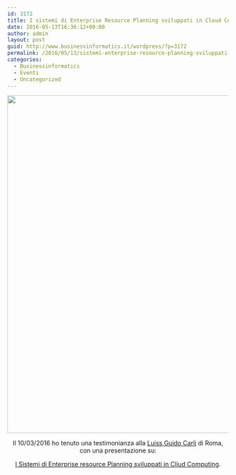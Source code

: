 ```yaml
---
id: 3172
title: I sistemi di Enterprise Resource Planning sviluppati in Cloud Computing
date: 2016-05-13T16:36:12+00:00
author: admin
layout: post
guid: http://www.businessinformatics.it/wordpress/?p=3172
permalink: /2016/05/13/sistemi-enterprise-resource-planning-sviluppati-cloud-computing/
categories:
  - Businessinformatics
  - Eventi
  - Uncategorized
---
```

<img class="aligncenter wp-image-3455 size-large" src="https://www.marcofromsicily.com/wp-content/uploads/2016/05/marcoluiss-1024x768.jpg" alt="" width="1024" height="768" srcset="https://www.marcofromsicily.com/wp-content/uploads/2016/05/marcoluiss-1024x768.jpg 1024w, https://www.marcofromsicily.com/wp-content/uploads/2016/05/marcoluiss-300x225.jpg 300w, https://www.marcofromsicily.com/wp-content/uploads/2016/05/marcoluiss-768x576.jpg 768w, https://www.marcofromsicily.com/wp-content/uploads/2016/05/marcoluiss-1200x900.jpg 1200w" sizes="(max-width: 1024px) 100vw, 1024px" />

<p style="text-align: center;">
  Il 10/03/2016 ho tenuto una testimonianza alla <a href="http://www.luiss.it/" target="_blank" rel="noopener noreferrer">Luiss Guido Carli</a> di Roma, con una presentazione su:
</p>

<p style="text-align: center;">
  <a href="https://www.slideshare.net/marcofromsicily/i-sistemi-di-enterprise-resource-planning-sviluppati-in-cloud-computing">I Sistemi di Enterprise resource Planning sviluppati in Cliud Computing</a>.<br /> <!--:-->
</p>